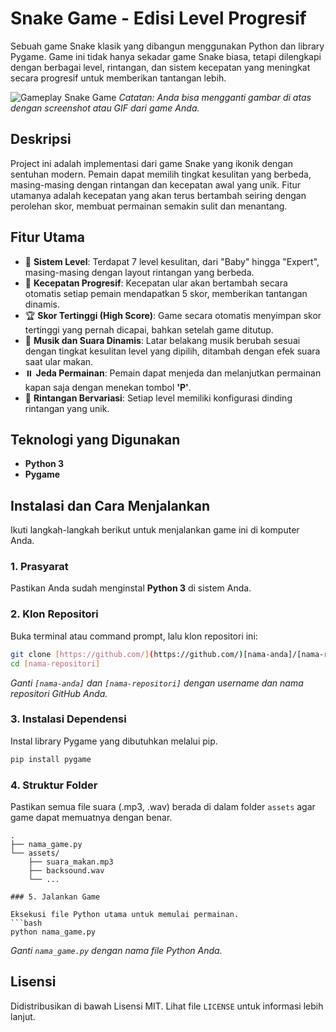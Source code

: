 # Snake Game - Edisi Level Progresif

Sebuah game Snake klasik yang dibangun menggunakan Python dan library Pygame. Game ini tidak hanya sekadar game Snake biasa, tetapi dilengkapi dengan berbagai level, rintangan, dan sistem kecepatan yang meningkat secara progresif untuk memberikan tantangan lebih.

![Gameplay Snake Game](https://user-images.githubusercontent.com/2646532/121356963-df5f6180-c97c-11eb-9c29-399a99787a17.gif)
*Catatan: Anda bisa mengganti gambar di atas dengan screenshot atau GIF dari game Anda.*


## Deskripsi

Project ini adalah implementasi dari game Snake yang ikonik dengan sentuhan modern. Pemain dapat memilih tingkat kesulitan yang berbeda, masing-masing dengan rintangan dan kecepatan awal yang unik. Fitur utamanya adalah kecepatan yang akan terus bertambah seiring dengan perolehan skor, membuat permainan semakin sulit dan menantang.


## Fitur Utama

-   🐍 **Sistem Level**: Terdapat 7 level kesulitan, dari "Baby" hingga "Expert", masing-masing dengan layout rintangan yang berbeda.
-   🚀 **Kecepatan Progresif**: Kecepatan ular akan bertambah secara otomatis setiap pemain mendapatkan 5 skor, memberikan tantangan dinamis.
-   🏆 **Skor Tertinggi (High Score)**: Game secara otomatis menyimpan skor tertinggi yang pernah dicapai, bahkan setelah game ditutup.
-   🎵 **Musik dan Suara Dinamis**: Latar belakang musik berubah sesuai dengan tingkat kesulitan level yang dipilih, ditambah dengan efek suara saat ular makan.
-   ⏸️ **Jeda Permainan**: Pemain dapat menjeda dan melanjutkan permainan kapan saja dengan menekan tombol **'P'**.
-   🧱 **Rintangan Bervariasi**: Setiap level memiliki konfigurasi dinding rintangan yang unik.


## Teknologi yang Digunakan

-   **Python 3**
-   **Pygame**


## Instalasi dan Cara Menjalankan

Ikuti langkah-langkah berikut untuk menjalankan game ini di komputer Anda.

### 1. Prasyarat

Pastikan Anda sudah menginstal **Python 3** di sistem Anda.

### 2. Klon Repositori

Buka terminal atau command prompt, lalu klon repositori ini:
```bash
git clone [https://github.com/](https://github.com/)[nama-anda]/[nama-repositori].git
cd [nama-repositori]
```
*Ganti `[nama-anda]` dan `[nama-repositori]` dengan username dan nama repositori GitHub Anda.*

### 3. Instalasi Dependensi

Instal library Pygame yang dibutuhkan melalui pip.
```bash
pip install pygame
```

### 4. Struktur Folder

Pastikan semua file suara (.mp3, .wav) berada di dalam folder `assets` agar game dapat memuatnya dengan benar.
```
.
├── nama_game.py
└── assets/
    ├── suara_makan.mp3
    ├── backsound.wav
    └── ...

### 5. Jalankan Game

Eksekusi file Python utama untuk memulai permainan.
```bash
python nama_game.py
```
*Ganti `nama_game.py` dengan nama file Python Anda.*


## Lisensi

Didistribusikan di bawah Lisensi MIT. Lihat file `LICENSE` untuk informasi lebih lanjut.
